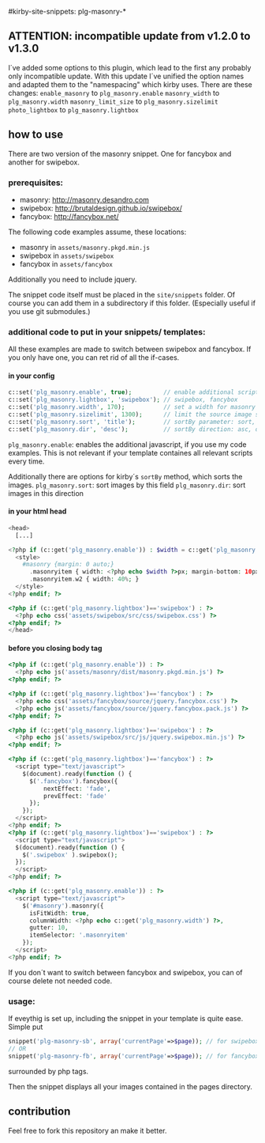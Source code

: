 #kirby-site-snippets: plg-masonry-*

## ATTENTION: incompatible update from v1.2.0 to v1.3.0
I´ve added some options to this plugin, which lead to the first any probably only incompatible update. With this update I´ve unified the option names and adapted them to the "namespacing" which kirby uses.
There are these changes:
`enable_masonry` to `plg_masonry.enable`
`masonry_width` to `plg_masonry.width`
`masonry_limit_size` to `plg_masonry.sizelimit`
`photo_lightbox` to `plg_masonry.lightbox`


## how to use
There are two version of the masonry snippet. One for fancybox and another for swipebox.


### prerequisites:
- masonry: <http://masonry.desandro.com>
- swipebox: <http://brutaldesign.github.io/swipebox/>
- fancybox: <http://fancybox.net/>

The following code examples assume, these locations:

- masonry in `assets/masonry.pkgd.min.js`
- swipebox in `assets/swipebox`
- fancybox in `assets/fancybox`

Additionally you need to include jquery.

The snippet code itself must be placed in the `site/snippets` folder. Of course you can add them in a subdirectory if this folder. (Especially useful if you use git submodules.)


### additional code to put in your snippets/ templates:
All these examples are made to switch between swipebox and fancybox. If you only have one, you can ret rid of all the if-cases.


#### in your config
```php
c::set('plg_masonry.enable', true);         // enable additional scripts
c::set('plg_masonry.lightbox', 'swipebox'); // swipebox, fancybox
c::set('plg_masonry.width', 170);           // set a width for masonry images
c::set('plg_masonry.sizelimit', 1300);      // limit the source image size (long edge)
c::set('plg_masonry.sort', 'title');        // sortBy parameter: sort, title, etc.
c::set('plg_masonry.dir', 'desc');          // sortBy direction: asc, desc
```
`plg_masonry.enable`: enables the additional javascript, if you use my code examples. This is not relevant if your template containes all relevant scripts every time.

Additionally there are options for kirby´s `sortBy` method, which sorts the images.
`plg_masonry.sort`: sort images by this field
`plg_masonry.dir`: sort images in this direction


#### in your html head
```php
<head>
  [...]

<?php if (c::get('plg_masonry.enable')) : $width = c::get('plg_masonry.width'); ?>
  <style>
    #masonry {margin: 0 auto;}
      .masonryitem { width: <?php echo $width ?>px; margin-bottom: 10px;}
      .masonryitem.w2 { width: 40%; }
  </style>
<?php endif; ?>

<?php if (c::get('plg_masonry.lightbox')=='swipebox') : ?>
  <?php echo css('assets/swipebox/src/css/swipebox.css') ?>
<?php endif; ?>
</head>
```

#### before you closing body tag
```php
<?php if (c::get('plg_masonry.enable')) : ?>
  <?php echo js('assets/masonry/dist/masonry.pkgd.min.js') ?>
<?php endif; ?>

<?php if (c::get('plg_masonry.lightbox')=='fancybox') : ?>
  <?php echo css('assets/fancybox/source/jquery.fancybox.css') ?>
  <?php echo js('assets/fancybox/source/jquery.fancybox.pack.js') ?>
<?php endif; ?>

<?php if (c::get('plg_masonry.lightbox')=='swipebox') : ?>
  <?php echo js('assets/swipebox/src/js/jquery.swipebox.min.js') ?>
<?php endif; ?>

<?php if (c::get('plg_masonry.lightbox')=='fancybox') : ?>
  <script type="text/javascript">
    $(document).ready(function () {
      $('.fancybox').fancybox({
          nextEffect: 'fade',
          prevEffect: 'fade'
      });
    });
  </script>
<?php endif; ?>
<?php if (c::get('plg_masonry.lightbox')=='swipebox') : ?>
  <script type="text/javascript">
  $(document).ready(function () {
    $('.swipebox' ).swipebox();
  });
  </script>
<?php endif; ?>

<?php if (c::get('plg_masonry.enable')) : ?>
  <script type="text/javascript">
    $('#masonry').masonry({
      isFitWidth: true,
      columnWidth: <?php echo c::get('plg_masonry.width') ?>,
      gutter: 10,
      itemSelector: '.masonryitem'
    });
  </script>
<?php endif; ?>
```
If you don´t want to switch between fancybox and swipebox, you can of course delete not needed code.


### usage:
If eveythig is set up, including the snippet in your template is quite ease. Simple put
```php
snippet('plg-masonry-sb', array('currentPage'=>$page)); // for swipebox
// OR
snippet('plg-masonry-fb', array('currentPage'=>$page)); // for fancybox
```
surrounded by php tags.

Then the snippet displays all your images contained in the pages directory.



## contribution
Feel free to fork this repository an make it better.
